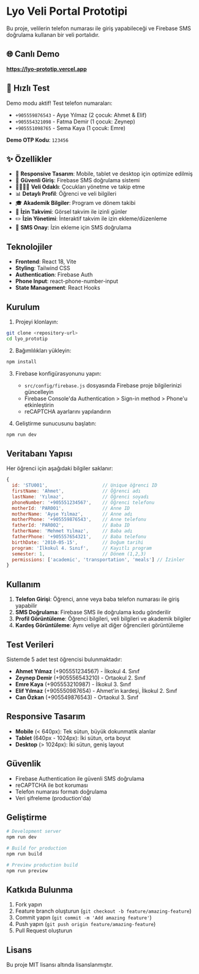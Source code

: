 # Lyo Veli Portal Prototipi

Bu proje, velilerin telefon numarası ile giriş yapabileceği ve Firebase SMS doğrulama kullanan bir veli portalıdır.

## 🌐 **Canlı Demo**

**https://lyo-prototip.vercel.app**

## 🚀 **Hızlı Test**

Demo modu aktif! Test telefon numaraları:
- `+905559876543` - Ayşe Yılmaz (2 çocuk: Ahmet & Elif)
- `+905554321098` - Fatma Demir (1 çocuk: Zeynep)
- `+905551098765` - Sema Kaya (1 çocuk: Emre)

**Demo OTP Kodu**: `123456`

## ✨ **Özellikler**

- 📱 **Responsive Tasarım**: Mobile, tablet ve desktop için optimize edilmiş
- 🔐 **Güvenli Giriş**: Firebase SMS doğrulama sistemi
- 👨‍👩‍👧‍👦 **Veli Odaklı**: Çocukları yönetme ve takip etme
- 📊 **Detaylı Profil**: Öğrenci ve veli bilgileri
- 🎓 **Akademik Bilgiler**: Program ve dönem takibi
- 📅 **İzin Takvimi**: Görsel takvim ile izinli günler
- ✏️ **İzin Yönetimi**: İnteraktif takvim ile izin ekleme/düzenleme
- 📱 **SMS Onay**: İzin ekleme için SMS doğrulama

## Teknolojiler

- **Frontend**: React 18, Vite
- **Styling**: Tailwind CSS
- **Authentication**: Firebase Auth
- **Phone Input**: react-phone-number-input
- **State Management**: React Hooks

## Kurulum

1. Projeyi klonlayın:
```bash
git clone <repository-url>
cd lyo_prototip
```

2. Bağımlılıkları yükleyin:
```bash
npm install
```

3. Firebase konfigürasyonunu yapın:
   - `src/config/firebase.js` dosyasında Firebase proje bilgilerinizi güncelleyin
   - Firebase Console'da Authentication > Sign-in method > Phone'u etkinleştirin
   - reCAPTCHA ayarlarını yapılandırın

4. Geliştirme sunucusunu başlatın:
```bash
npm run dev
```

## Veritabanı Yapısı

Her öğrenci için aşağıdaki bilgiler saklanır:

```javascript
{
  id: 'STU001',                    // Unique öğrenci ID
  firstName: 'Ahmet',              // Öğrenci adı
  lastName: 'Yılmaz',              // Öğrenci soyadı
  phoneNumber: '+905551234567',    // Öğrenci telefonu
  motherId: 'PAR001',              // Anne ID
  motherName: 'Ayşe Yılmaz',       // Anne adı
  motherPhone: '+905559876543',    // Anne telefonu
  fatherId: 'PAR002',              // Baba ID
  fatherName: 'Mehmet Yılmaz',     // Baba adı
  fatherPhone: '+905557654321',    // Baba telefonu
  birthDate: '2010-05-15',         // Doğum tarihi
  program: 'İlkokul 4. Sınıf',     // Kayıtlı program
  semester: 1,                     // Dönem (1,2,3)
  permissions: ['academic', 'transportation', 'meals'] // İzinler
}
```

## Kullanım

1. **Telefon Girişi**: Öğrenci, anne veya baba telefon numarası ile giriş yapabilir
2. **SMS Doğrulama**: Firebase SMS ile doğrulama kodu gönderilir
3. **Profil Görüntüleme**: Öğrenci bilgileri, veli bilgileri ve akademik bilgiler
4. **Kardeş Görüntüleme**: Aynı veliye ait diğer öğrencileri görüntüleme

## Test Verileri

Sistemde 5 adet test öğrencisi bulunmaktadır:

- **Ahmet Yılmaz** (+905551234567) - İlkokul 4. Sınıf
- **Zeynep Demir** (+905556543210) - Ortaokul 2. Sınıf  
- **Emre Kaya** (+905553210987) - İlkokul 3. Sınıf
- **Elif Yılmaz** (+905550987654) - Ahmet'in kardeşi, İlkokul 2. Sınıf
- **Can Özkan** (+905549876543) - Ortaokul 3. Sınıf

## Responsive Tasarım

- **Mobile** (< 640px): Tek sütun, büyük dokunmatik alanlar
- **Tablet** (640px - 1024px): İki sütun, orta boyut
- **Desktop** (> 1024px): İki sütun, geniş layout

## Güvenlik

- Firebase Authentication ile güvenli SMS doğrulama
- reCAPTCHA ile bot koruması
- Telefon numarası formatı doğrulama
- Veri şifreleme (production'da)

## Geliştirme

```bash
# Development server
npm run dev

# Build for production
npm run build

# Preview production build
npm run preview
```

## Katkıda Bulunma

1. Fork yapın
2. Feature branch oluşturun (`git checkout -b feature/amazing-feature`)
3. Commit yapın (`git commit -m 'Add amazing feature'`)
4. Push yapın (`git push origin feature/amazing-feature`)
5. Pull Request oluşturun

## Lisans

Bu proje MIT lisansı altında lisanslanmıştır.

